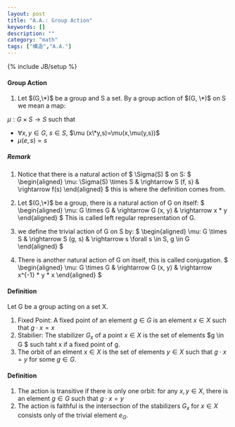 ```yaml
---
layout: post
title: "A.A.: Group Action"
keywords: []
description: ""
category: "math"
tags: ["構造","A.A."]
---
```

{% include JB/setup %}


#### Group Action
1. Let $(G,\*)$ be a group and S a set. By a group action of $(G, \*)$ on S we
   mean a map:

$\mu: G \times S \rightarrow S$
such that
- $\forall x,y\in G$, $s\in S$, $\mu (x\*y,s)=\mu(x,\mu(y,s))$
- $\mu(e,s)=s$

##### Remark
1. Notice that there is a natural action of $ \Sigma(S) $ on S:
$
\begin{aligned} \mu: \Sigma(S) \times S & \rightarrow S (f, s) & \rightarrow
f(s) \end{aligned}
$
this is where the definition comes from.

2. Let $(G,\*)$ be a group, there is a natural action of G on itself:
$
\begin{aligned} \mu: G \times G & \rightarrow G (x, y) & \rightarrow x * y
\end{aligned}
$
This is called left regular representation  of G.
3. we define the trivial action of G on S by:
$
\begin{aligned} \mu: G \times S & \rightarrow S (g, s) & \rightarrow s \forall
s \in S, g \in G \end{aligned}
$

4. There is another natural action of G on itself, this is called conjugation.
$
\begin{aligned} \mu: G \times G & \rightarrow G (x, y) & \rightarrow x^{-1} *
y * x \end{aligned}
$








#### Definition
Let G be a group acting on a set X.
1. Fixed Point: A fixed point of an element  $g \in G$ is an element  $x \in X$ such that $g\cdot
x = x$
2. Stabilier: The stabilizer $G_x$ of a point $x \in X$ is the set of elements
   $g \in G $ such taht x if a fixed point of g.
3. The orbit of an elment $x \in X$ is the set of elements $y \in X$ such that
   $g \cdot x =y$ for some $g \in G$.


#### Definition
1. The action is transitive if there is only one orbit: for any $x,y \in X$,
   there is an element $g \in G$ such that $g \cdot x = y$
2. The action is faithful is the intersection of the stabilizers $G_x$ for $x
   \in X$ consists only of the trivial element $e_G$.

